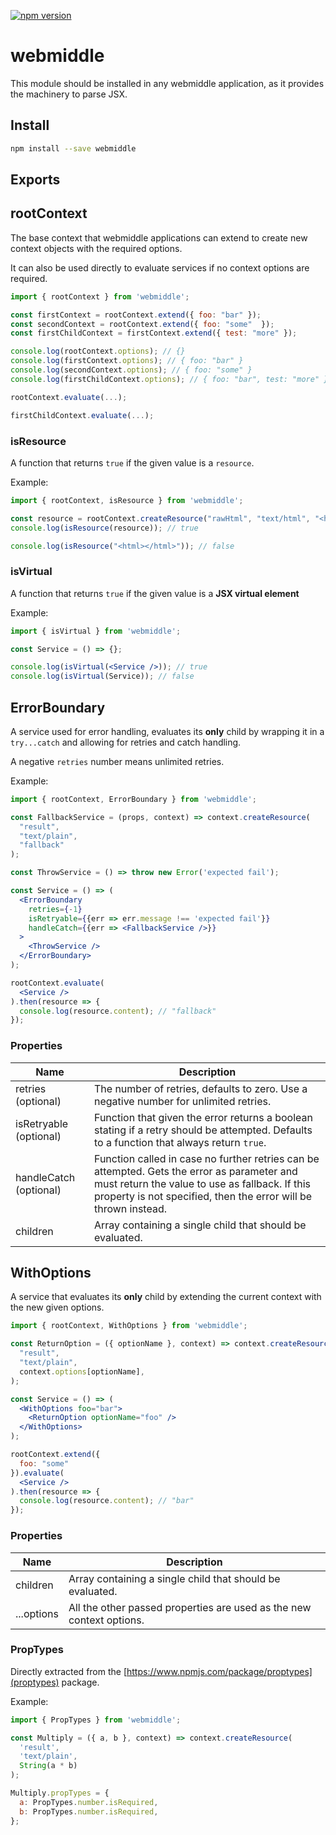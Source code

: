 [![npm version](https://badge.fury.io/js/webmiddle.svg)](https://badge.fury.io/js/webmiddle)

# webmiddle

This module should be installed in any webmiddle application, as it provides the machinery to parse JSX.

## Install

```bash
npm install --save webmiddle
```

## Exports

## rootContext

The base context that webmiddle applications can extend to create new context objects with the required options.

It can also be used directly to evaluate services if no context options are required.

```jsx
import { rootContext } from 'webmiddle';

const firstContext = rootContext.extend({ foo: "bar" });
const secondContext = rootContext.extend({ foo: "some"  });
const firstChildContext = firstContext.extend({ test: "more" });

console.log(rootContext.options); // {}
console.log(firstContext.options); // { foo: "bar" }
console.log(secondContext.options); // { foo: "some" }
console.log(firstChildContext.options); // { foo: "bar", test: "more" }

rootContext.evaluate(...);

firstChildContext.evaluate(...);
```

### isResource

A function that returns `true` if the given value is a `resource`.

Example:

```jsx
import { rootContext, isResource } from 'webmiddle';

const resource = rootContext.createResource("rawHtml", "text/html", "<html></html>");
console.log(isResource(resource)); // true

console.log(isResource("<html></html>")); // false
```

### isVirtual

A function that returns `true` if the given value is a **JSX virtual element**

Example:

```jsx
import { isVirtual } from 'webmiddle';

const Service = () => {};

console.log(isVirtual(<Service />)); // true
console.log(isVirtual(Service)); // false
```

## ErrorBoundary

A service used for error handling, evaluates its **only** child by wrapping it in a `try...catch` and allowing for retries and catch handling.

A negative `retries` number means unlimited retries.

Example:

```jsx
import { rootContext, ErrorBoundary } from 'webmiddle';

const FallbackService = (props, context) => context.createResource(
  "result",
  "text/plain",
  "fallback"
);

const ThrowService = () => throw new Error('expected fail');

const Service = () => (
  <ErrorBoundary
    retries={-1}
    isRetryable={{err => err.message !== 'expected fail'}}
    handleCatch={{err => <FallbackService />}}
  >
    <ThrowService />
  </ErrorBoundary>
);

rootContext.evaluate(
  <Service />
).then(resource => {
  console.log(resource.content); // "fallback"
});
```

### Properties

Name                   | Description
-----------------------|------------------------------------------------------
retries (optional)     | The number of retries, defaults to zero. Use a negative number for unlimited retries.
isRetryable (optional) | Function that given the error returns a boolean stating if a retry should be attempted. Defaults to a function that always return `true`.
handleCatch (optional) | Function called in case no further retries can be attempted. Gets the error as parameter and must return the value to use as fallback. If this property is not specified, then the error will be thrown instead.
children               | Array containing a single child that should be evaluated.

## WithOptions

A service that evaluates its **only** child by extending the current context with the new given options.

```jsx
import { rootContext, WithOptions } from 'webmiddle';

const ReturnOption = ({ optionName }, context) => context.createResource(
  "result",
  "text/plain",
  context.options[optionName],
);

const Service = () => (
  <WithOptions foo="bar">
    <ReturnOption optionName="foo" />
  </WithOptions>
);

rootContext.extend({
  foo: "some"
}).evaluate(
  <Service />
).then(resource => {
  console.log(resource.content); // "bar"
});
```

### Properties

Name                   | Description
-----------------------|------------------------------------------------------
children               | Array containing a single child that should be evaluated.
...options             | All the other passed properties are used as the new context options.

### PropTypes

Directly extracted from the [https://www.npmjs.com/package/proptypes](proptypes) package.

Example:

```jsx
import { PropTypes } from 'webmiddle';

const Multiply = ({ a, b }, context) => context.createResource(
  'result',
  'text/plain',
  String(a * b)
);

Multiply.propTypes = {
  a: PropTypes.number.isRequired,
  b: PropTypes.number.isRequired,
};
```
